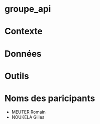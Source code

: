 # groupe_api




# Contexte
# Données
# Outils
# Noms des paricipants
- MEUTER Romain
- NOUKELA Gilles


